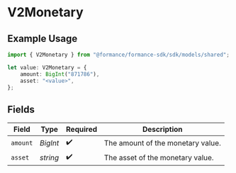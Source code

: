 # V2Monetary

## Example Usage

```typescript
import { V2Monetary } from "@formance/formance-sdk/sdk/models/shared";

let value: V2Monetary = {
    amount: BigInt("871786"),
    asset: "<value>",
};
```

## Fields

| Field                             | Type                              | Required                          | Description                       |
| --------------------------------- | --------------------------------- | --------------------------------- | --------------------------------- |
| `amount`                          | *BigInt*                          | :heavy_check_mark:                | The amount of the monetary value. |
| `asset`                           | *string*                          | :heavy_check_mark:                | The asset of the monetary value.  |